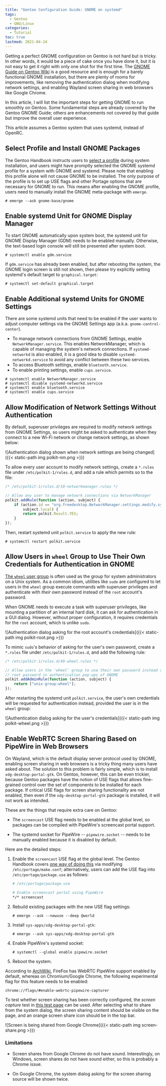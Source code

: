 ```yaml
---
title: "Gentoo Configuration Guide: GNOME on systemd"
tags:
  - Gentoo
  - GNU/Linux
categories:
  - Tutorial
toc: true
lastmod: 2021-04-24
---
```


Getting a perfect GNOME configuration on Gentoo is not hard but is tricky.  In
other words, it would be a piece of cake once you have done it, but it is not
easy to get it right with only one shot for the first time.  The [GNOME Guide
on Gentoo Wiki][gentoo-gnome-guide] is a good resource and is enough for a
barely functional GNOME installation, but there are plenty of rooms for
improvements, like removing the authentication dialog when modifying network
settings, and enabling Wayland screen sharing in web browsers like Google
Chrome.

In this article, I will list the important steps for getting GNOME to run
smoothly on Gentoo.  Some fundamental steps are already covered by the Gentoo
GNOME Guide; others are enhancements not covered by that guide but improve the
overall user experience.

This article assumes a Gentoo system that uses systemd, instead of OpenRC.

[gentoo-gnome-guide]: https://wiki.gentoo.org/wiki/GNOME/Guide

## Select Profile and Install GNOME Packages

The Gentoo Handbook instructs users to [select a profile][handbook-profile]
during system installation, and users might have promptly selected the GNOME
systemd profile for a system with GNOME and systemd.  Please note that enabling
this profile alone will not cause GNOME to be installed.  The only purpose of
the profile is to set up USE flags and other Portage options that are necessary
for GNOME to run.  This means after enabling the GNOME profile, users need to
manually install the GNOME meta-package with `emerge`.

```console
# emerge --ask gnome-base/gnome
```

[handbook-profile]: https://wiki.gentoo.org/wiki/Handbook:AMD64/Installation/Base#Choosing_the_right_profile

## Enable systemd Unit for GNOME Display Manager

To start GNOME automatically upon system boot, the systemd unit for GNOME
Display Manager (GDM) needs to be enabled manually.  Otherwise, the text-based
login console will still be presented after system boot.

```console
# systemctl enable gdm.service
```

If `gdm.service` has already been enabled, but after rebooting the system, the
GNOME login screen is still not shown, then please try explicitly setting
systemd's default target to `graphical.target`:

```console
# systemctl set-default graphical.target
```

## Enable Additional systemd Units for GNOME Settings

There are some systemd units that need to be enabled if the user wants to
adjust computer settings via the GNOME Settings app (a.k.a.
`gnome-control-center`).

- To manage network connections from GNOME Settings, enable
  `NetworkManager.service`.  This enables NetworkManager, which is capable of
  managing the system's network connections.  If `systemd-networkd` is also
  enabled, it is a good idea to disable `systemd-networkd.service` to avoid any
  conflict between these two services.
- To access Bluetooth settings, enable `bluetooth.service`.
- To enable printing settings, enable `cups.service`.

```console
# systemctl enable NetworkManager.service
# systemctl disable systemd-networkd.service
# systemctl enable bluetooth.service
# systemctl enable cups.service
```

## Allow Modification of Network Settings Without Authentication

By default, superuser privileges are required to modify network settings from
GNOME Settings, so users might be asked to authenticate when they connect to a
new Wi-Fi network or change network settings, as shown below:

![Authentication dialog shown when network settings are being
changed]({{< static-path img polkit-nm.png >}})

To allow every user account to modify network settings, create a `*.rules` file
under `/etc/polkit-1/rules.d`, and add a rule which permits so to the file:

```js
/* /etc/polkit-1/rules.d/10-networkmanager.rules */

// Allow any user to manage network connections via NetworkManager
polkit.addRule(function (action, subject) {
    if (action.id == "org.freedesktop.NetworkManager.settings.modify.system" &&
        subject.local) {
        return polkit.Result.YES;
    }
});
```

Then, restart systemd unit `polkit.service` to apply the new rule:

```console
# systemctl restart polkit.service
```

## Allow Users in `wheel` Group to Use Their Own Credentials for Authentication in GNOME

[The `wheel` user group][wheel-group] is often used as the group for system
administrators on a Unix system.  As a common idiom, utilities like `sudo` are
configured to let users in the `wheel` group execute commands with superuser
privileges and authenticate with *their own* password instead of the `root`
account's password.

When GNOME needs to execute a task with superuser privileges, like mounting a
partition of an internal hard disk, it can ask for authentication in a GUI
dialog.  However, without proper configuration, it requires credentials for the
`root` account, which is unlike `sudo`.

![Authentication dialog asking for the root account's
credentials]({{< static-path img polkit-root.png >}})

To mimic `sudo`'s behavior of asking for the user's own password, create a
`*.rules` file under `/etc/polkit-1/rules.d`, and add the following rule:

```js
/* /etc/polkit-1/rules.d/49-wheel.rules */

// Allow users in the 'wheel' group to use their own password instead of the
// root password in authentication pop-ups of GNOME
polkit.addAdminRule(function (action, subject) {
    return ["unix-group:wheel"];
});
```

After restarting the systemd unit `polkit.service`, the user's own credentials
will be requested for authentication instead, provided the user is in the
`wheel` group:

![Authentication dialog asking for the user's
credentials]({{< static-path img polkit-wheel.png >}})

[wheel-group]: https://en.wikipedia.org/wiki/Wheel_(computing)

## Enable WebRTC Screen Sharing Based on PipeWire in Web Browsers

On Wayland, which is the default display server protocol used by GNOME,
enabling screen sharing in web browsers is a tricky thing many users have asked
about.  The solution to this problem is fairly simple, which is to install
`xdg-desktop-portal-gtk`.  On Gentoo, however, this can be even trickier,
because Gentoo packages have the notion of USE flags that allows fine-grained
control over the set of components to be installed for each package.  If
critical USE flags for screen sharing functionality are not enabled, then even
if the `xdg-desktop-portal-gtk` package is installed, it will not work as
intended.

These are the things that require extra care on Gentoo:

- The `screencast` USE flag needs to be enabled at the global level, so
  packages can be compiled with PipeWire's screencast portal support.

- The systemd socket for PipeWire -- `pipewire.socket` -- needs to be manually
  enabled because it is disabled by default.

Here are the detailed steps:

1. Enable the `screencast` USE flag at the global level.  The Gentoo Handbook
   covers [one way of doing this][handbook-use] via modifying
   `/etc/portage/make.conf`; alternatively, users can add the USE flag into
   `/etc/portage/package.use` as follows:

   ```sh
   # /etc/portage/package.use

   # Enable screencast portal using PipeWire
   */* screencast
   ```

2. Rebuild existing packages with the new USE flag settings:

   ```console
   # emerge --ask --newuse --deep @world
   ```

3. Install `sys-apps/xdg-desktop-portal-gtk`:

   ```console
   # emerge --ask sys-apps/xdg-desktop-portal-gtk
   ```

4. Enable PipeWire's systemd socket:

   ```console
   # systemctl --global enable pipewire.socket
   ```

5. Reboot the system.

According to [ArchWiki][archwiki-webrtc], FireFox has WebRTC PipeWire support
enabled by default, whereas on Chromium/Google Chrome, the following
experimental flag for this feature needs to be enabled:

```
chrome://flags/#enable-webrtc-pipewire-capturer
```

To test whether screen sharing has been correctly configured, the *screen
capture* test in [this test page][screen-capture-test] can be used.  After
selecting what to share from the system dialog, the screen sharing content
should be visible on the page, and an orange screen share icon should be in the
top bar.

![Screen is being shared from Google Chrome]({{< static-path img screen-share.png >}})

### Limitations

- Screen shares from Google Chrome do not have sound.  Interestingly, on
  Windows, screen shares do not have sound either, so this is probably a Chrome
  issue.

- On Google Chrome, the system dialog asking for the screen sharing source will
  be shown twice.

[handbook-use]: https://wiki.gentoo.org/wiki/Handbook:AMD64/Working/USE#Declare_permanent_USE_flags
[archwiki-webrtc]: https://wiki.archlinux.org/index.php/PipeWire#WebRTC_screen_sharing
[screen-capture-test]: https://mozilla.github.io/webrtc-landing/gum_test.html
